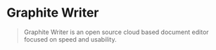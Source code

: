 # Graphite Writer

> Graphite Writer is an open source cloud based document editor focused on speed and usability.
